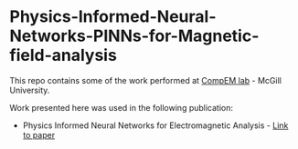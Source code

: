 # Physics-Informed-Neural-Networks-PINNs-for-Magnetic-field-analysis

This repo contains some of the work performed at [CompEM lab](https://www.compem.ece.mcgill.ca/index.html) - McGill University.

Work presented here was used in the following publication:

- Physics Informed Neural Networks for Electromagnetic Analysis - [Link to paper](https://ieeexplore.ieee.org/abstract/document/9740189)
